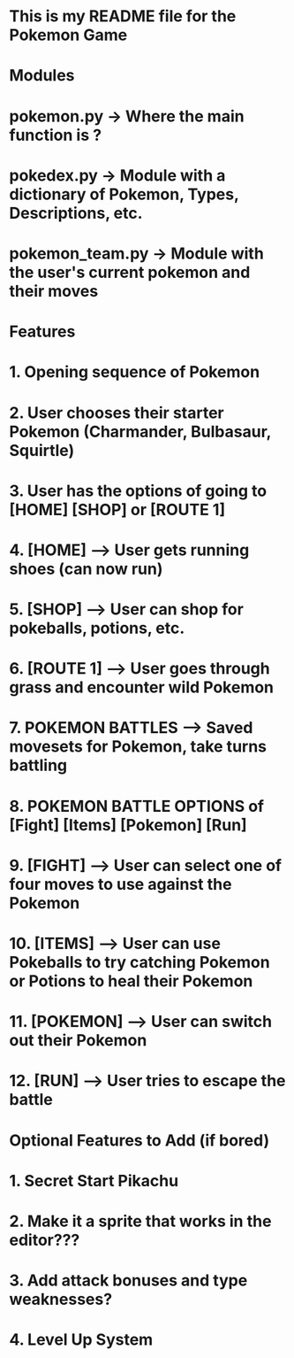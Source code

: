 # This is my README file for the Pokemon Game 

# Modules 
# pokemon.py -> Where the main function is ?
# pokedex.py -> Module with a dictionary of Pokemon, Types, Descriptions, etc.
# pokemon_team.py -> Module with the user's current pokemon and their moves 

# Features 
# 1. Opening sequence of Pokemon
# 2. User chooses their starter Pokemon (Charmander, Bulbasaur, Squirtle)
# 3. User has the options of going to [HOME] [SHOP] or [ROUTE 1]
# 4. [HOME] --> User gets running shoes (can now run)
# 5. [SHOP] --> User can shop for pokeballs, potions, etc.
# 6. [ROUTE 1] --> User goes through grass and encounter wild Pokemon

# 7. POKEMON BATTLES --> Saved movesets for Pokemon, take turns battling 
# 8. POKEMON BATTLE OPTIONS of [Fight] [Items] [Pokemon] [Run]
# 9. [FIGHT] --> User can select one of four moves to use against the Pokemon 
# 10. [ITEMS] --> User can use Pokeballs to try catching Pokemon or Potions to heal their Pokemon 
# 11. [POKEMON] --> User can switch out their Pokemon 
# 12. [RUN] --> User tries to escape the battle 

# Optional Features to Add (if bored)
# 1. Secret Start Pikachu
# 2. Make it a sprite that works in the editor???
# 3. Add attack bonuses and type weaknesses?
# 4. Level Up System 

